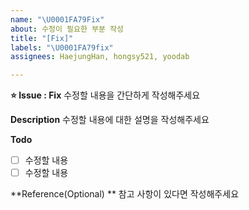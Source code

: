 ```yaml
---
name: "\U0001FA79Fix"
about: 수정이 필요한 부분 작성
title: "[Fix]"
labels: "\U0001FA79fix"
assignees: HaejungHan, hongsy521, yoodab

---
```


**⭐ Issue : Fix**
수정할 내용을 간단하게 작성해주세요

**Description**
수정할 내용에 대한 설명을 작성해주세요

**Todo**
- [ ] 수정할 내용
- [ ] 수정할 내용

**Reference(Optional) **
참고 사항이 있다면 작성해주세요
